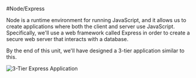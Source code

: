 #Node/Express

Node is a runtime environment for running JavaScript, and it allows us to create applications where both the client and server use JavaScript. Specifically, we'll use a web framework called Express in order to create a secure web server that interacts with a database.

By the end of this unit, we'll have designed a 3-tier application similar to this.

![3-Tier Express Application](../images/3-tier-application.jpg)
